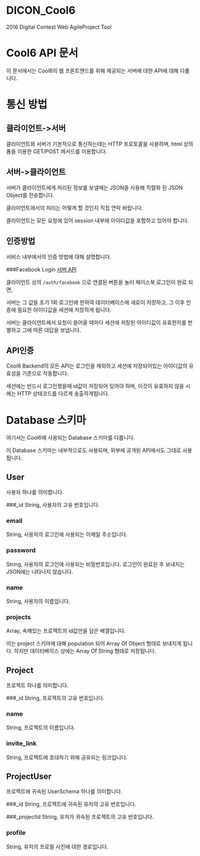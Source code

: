 # DICON_Cool6
2016 Digital Contest Web AgileProject Tool

Cool6 API 문서
==========
이 문서에서는 Cool6의 웹 프론트엔드를 위해 제공되는 서버에 대한 API에 대해 다룹니다.

통신 방법
======

클라이언트->서버
------
클라이언트와 서버가 기본적으로 통신하는데는 HTTP 프로토콜을 사용하며, html 상의 폼을 이용한 GET/POST 메서드를 이용합니다.

서버->클라이언트
-------
서버가 클라이언트에게 처리된 정보를 보낼때는 JSON을 사용해 직렬화 된 JSON Object를 전송합니다.

클라이언트에서의 처리는 어떻게 할 것인지 직접 연락 바랍니다.

클라이언트는 모든 요청에 있어 session 내부에 아이디값을 포함하고 있어야 합니다.

인증방법
------
서비스 내부에서의 인증 방법에 대해 설명합니다.

###Facebook Login
[서버 API](https://github.com/drudge/passport-facebook)

클라이언트 상의 `/auth/facebook` 으로 연결된 버튼을 눌러 페이스북 로그인이 완료 되면,

서버는 그 값을 초기 1회 로그인에 한하여 데이터베이스에 새로이 저장하고, 그 이후 인증에 필요한 아이디값을 세션에 저장하게 됩니다.


서버는 클라이언트에서 요청이 들어올 때마다 세션에 저장된 아이디값이 유효한지를 판별하고 그에 따른 대답을 보냅니다.

API인증
----

Cool6 Backend의 모든 API는 로그인을 제외하고 세션에 저장되어있는 아이디값의 유효성을 기준으로 작동합니다.

세션에는 반드시 로그인했을때 id값이 저장되어 있어야 하며, 이것이 유효하지 않을 시에는 HTTP 상태코드를 다르게 송출하게됩니다.


Database 스키마
=====
여기서는 Cool6에 사용되는 Database 스키마를 다룹니다.

이 Database 스키마는 내부적으로도 사용되며, 외부에 공개된 API에서도 그대로 사용됩니다.

User
-----
사용자 하나를 의미합니다.

###_id
String, 사용자의 고유 번호입니다.

### email
String, 사용자의 로그인에 사용되는 이메일 주소입니다.

### password
String, 사용자의 로그인에 사용되는 비밀번호입니다.
로그인이 완료된 후 보내지는 JSON에는 나타나지 않습니다.

### name
String, 사용자의 이름입니다.

### projects
Array, 속해있는 프로젝트의 id값만을 담은 배열입니다.

이는 project 스키마에 대해 population 되어 Array Of Object 형태로 보내지게 됩니다. 하지만 데이터베이스 상에는 Array Of String 형태로 저장됩니다.


Project
------
프로젝트 하나를 의미합니다.

###_id
String, 프로젝트의 고유 번호입니다.

### name
String, 프로젝트의 이름입니다.

### invite_link
String, 프로젝트에 초대하기 위해 공유되는 링크입니다.


ProjectUser
----
프로젝트에 귀속된 UserSchema 하나를 의미합니다.

###_id
String, 프로젝트에 귀속된 유저의 고유 번호입니다.

###_projectId
String, 유저가 귀속된 프로젝트의 고유 번호입니다.

### profile
String, 유저의 프로필 사진에 대한 경로입니다.


